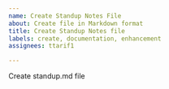 ```yaml
---
name: Create Standup Notes File
about: Create file in Markdown format
title: Create Standup Notes file
labels: create, documentation, enhancement
assignees: ttarif1

---
```


Create standup.md file

